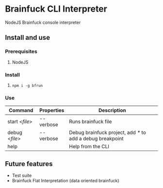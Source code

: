 # Brainfuck CLI Interpreter
NodeJS Brainfuck console interpreter

## Install and use
### Prerequisites
1. NodeJS
### Install
1. `npm i -g bfrun`
### Use
| Command       | Properties | Description         |
|---------------|------------|---------------------|
| start <_file_>| --verbose  | Runs brainfuck file |
| debug <_file_>| --verbose  | Debug brainfuck project, add _*_ to add a debug breakpoint |
| help          |            | Help from the CLI |

## Future features
* Test suite
* Brainfuck Flat Interpretation (data oriented brainfuck)